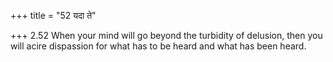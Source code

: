 +++
title = "52 यदा ते"

+++
2.52 When your mind will go beyond the turbidity of delusion, then you
will acire dispassion for what has to be heard and what has been heard.
